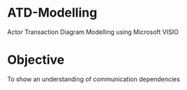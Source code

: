 # ATD-Modelling
Actor Transaction Diagram Modelling using Microsoft VISIO
# Objective 
To show an understanding of communication dependencies
